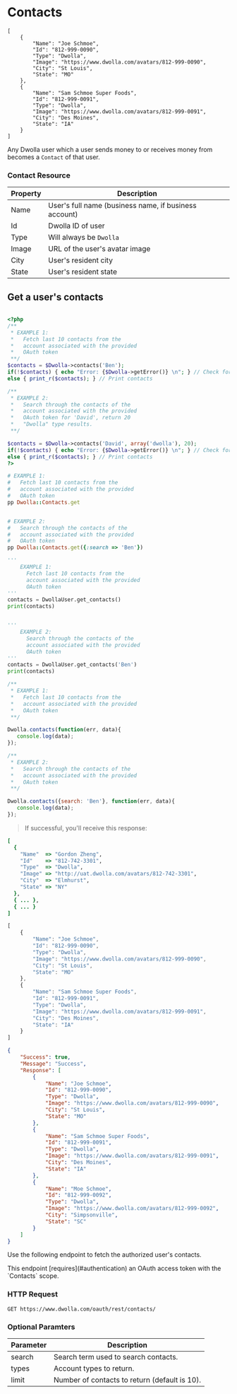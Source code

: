 # Contacts

```shell
[
    {
        "Name": "Joe Schmoe",
        "Id": "812-999-0090",
        "Type": "Dwolla",
        "Image": "https://www.dwolla.com/avatars/812-999-0090",
        "City": "St Louis",
        "State": "MO"
    },
    {
        "Name": "Sam Schmoe Super Foods",
        "Id": "812-999-0091",
        "Type": "Dwolla",
        "Image": "https://www.dwolla.com/avatars/812-999-0091",
        "City": "Des Moines",
        "State": "IA"
    }
]
```

Any Dwolla user which a user sends money to or receives money from becomes a `Contact` of that user.

### Contact Resource

Property | Description
---------|------------
Name | User's full name (business name, if business account)
Id | Dwolla ID of user
Type | Will always be `Dwolla`
Image | URL of the user's avatar image
City | User's resident city
State | User's resident state

## Get a user's contacts


```json
```

```php
<?php
/**
 * EXAMPLE 1: 
 *   Fetch last 10 contacts from the 
 *   account associated with the provided
 *   OAuth token
 **/
$contacts = $Dwolla->contacts('Ben');
if(!$contacts) { echo "Error: {$Dwolla->getError()} \n"; } // Check for errors
else { print_r($contacts); } // Print contacts

/**
 * EXAMPLE 2: 
 *   Search through the contacts of the
 *   account associated with the provided
 *   OAuth token for 'David', return 20 
 *   "Dwolla" type results. 
 **/

$contacts = $Dwolla->contacts('David', array('dwolla'), 20);
if(!$contacts) { echo "Error: {$Dwolla->getError()} \n"; } // Check for errors
else { print_r($contacts); } // Print contacts
?>
```

```ruby
# EXAMPLE 1: 
#   Fetch last 10 contacts from the 
#   account associated with the provided
#   OAuth token
pp Dwolla::Contacts.get


# EXAMPLE 2: 
#   Search through the contacts of the
#   account associated with the provided
#   OAuth token
pp Dwolla::Contacts.get({:search => 'Ben'})
```
```python
'''
    EXAMPLE 1: 
      Fetch last 10 contacts from the 
      account associated with the provided
      OAuth token
'''
contacts = DwollaUser.get_contacts()
print(contacts)


'''
    EXAMPLE 2: 
      Search through the contacts of the
      account associated with the provided
      OAuth token
'''
contacts = DwollaUser.get_contacts('Ben')
print(contacts)
```
```js
/**
 * EXAMPLE 1: 
 *   Fetch last 10 contacts from the 
 *   account associated with the provided
 *   OAuth token
 **/

Dwolla.contacts(function(err, data){
   console.log(data);
});

/**
 * EXAMPLE 2: 
 *   Search through the contacts of the
 *   account associated with the provided
 *   OAuth token
 **/

Dwolla.contacts({search: 'Ben'}, function(err, data){
   console.log(data);
});

```

> If successful, you'll receive this response:

```ruby
[
  {
    "Name"  => "Gordon Zheng",
    "Id"    => "812-742-3301",
    "Type"  => "Dwolla",
    "Image" => "http://uat.dwolla.com/avatars/812-742-3301",
    "City"  => "Elmhurst",
    "State" => "NY"
  },
  { ... },
  { ... }
]
```

```js
[
    {
        "Name": "Joe Schmoe",
        "Id": "812-999-0090",
        "Type": "Dwolla",
        "Image": "https://www.dwolla.com/avatars/812-999-0090",
        "City": "St Louis",
        "State": "MO"
    },
    {
        "Name": "Sam Schmoe Super Foods",
        "Id": "812-999-0091",
        "Type": "Dwolla",
        "Image": "https://www.dwolla.com/avatars/812-999-0091",
        "City": "Des Moines",
        "State": "IA"
    }
]
```

```json
{
    "Success": true,
    "Message": "Success",
    "Response": [
        {
            "Name": "Joe Schmoe",
            "Id": "812-999-0090",
            "Type": "Dwolla",
            "Image": "https://www.dwolla.com/avatars/812-999-0090",
            "City": "St Louis",
            "State": "MO"
        },
        {
            "Name": "Sam Schmoe Super Foods",
            "Id": "812-999-0091",
            "Type": "Dwolla",
            "Image": "https://www.dwolla.com/avatars/812-999-0091",
            "City": "Des Moines",
            "State": "IA"
        },
        {
            "Name": "Moe Schmoe",
            "Id": "812-999-0092",
            "Type": "Dwolla",
            "Image": "https://www.dwolla.com/avatars/812-999-0092",
            "City": "Simpsonville",
            "State": "SC"
        }
    ]
}
```

Use the following endpoint to fetch the authorized user's contacts.

<aside class="reminder">This endpoint [requires](#authentication) an OAuth access token with the `Contacts` scope.</aside>

### HTTP Request

`GET https://www.dwolla.com/oauth/rest/contacts/`

### Optional Paramters

| Parameter   | Description                                   |
|-------------|-----------------------------------------------|
| search      | Search term used to search contacts.          |
| types       | Account types to return.                      |
| limit       | Number of contacts to return (default is 10). |
